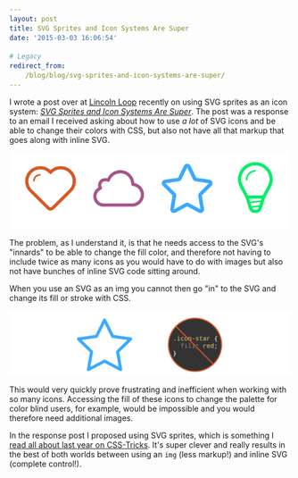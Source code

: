 ```yaml
---
layout: post
title: SVG Sprites and Icon Systems Are Super
date: '2015-03-03 16:06:54'

# Legacy
redirect_from:
    /blog/blog/svg-sprites-and-icon-systems-are-super/
---
```


I wrote a post over at [Lincoln Loop](https://lincolnloop.com/) recently on using SVG sprites as an icon system: *[SVG Sprites and Icon Systems Are Super](https://lincolnloop.com/blog/svg-sprites-and-icon-systems-are-super/)*. The post was a response to an email I received asking about how to use *a lot* of SVG icons and be able to change their colors with CSS, but also not have all that markup that goes along with inline SVG.

![Screenshot of icon sprite demo](/content/2015/Feb/Screen-Shot-2015-02-25-at-10-55-57-AM.png)

The problem, as I understand it, is that he needs access to the SVG's "innards" to be able to change the fill color, and therefore not having to include twice as many icons as you would have to do with images but also not have bunches of inline SVG code sitting around.

When you use an SVG as an img you cannot then go "in" to the SVG and change its fill or stroke with CSS.

![alt](/content/2015/Mar/asimagevisual_1024.png)

This would very quickly prove frustrating and inefficient when working with so many icons. Accessing the fill of these icons to change the palette for color blind users, for example, would be impossible and you would therefore need additional images.

In the response post I proposed using SVG sprites, which is something I [read all about last year on CSS-Tricks](https://css-tricks.com/svg-sprites-use-better-icon-fonts/). It's super clever and really results in the best of both worlds between using an <code>img</code> (less markup!) and inline SVG (complete control!).

